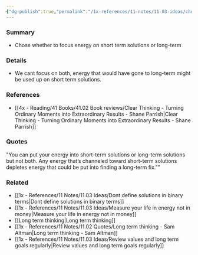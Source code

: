```yaml
---
{"dg-publish":true,"permalink":"/1x-references/11-notes/11-03-ideas/chose-long-term-thinking-or-short-term-you-can-t-do-both/","title":"Chose long-term thinking or short-term - you can't do both","created":"2023-12-22T20:06:34.000+03:00","updated":"2024-02-14T20:18:34.721+03:00"}
---
```



### Summary
- Chose whether to focus energy on short term solutions or long-term 

### Details
- We cant focus on both, energy that would have gone to long-term might be used up on short term solutions.

### References
- [[4x - Reading/41 Books/41.02 Book reviews/Clear Thinking - Turning Ordinary Moments into Extraordinary Results - Shane  Parrish\|Clear Thinking - Turning Ordinary Moments into Extraordinary Results - Shane  Parrish]]

### Quotes
"You can put your energy into short-term solutions or long-term solutions
but not both. Any energy that’s channeled toward short-term solutions depletes energy that could be put into finding a long-term fix.""


### Related
- [[1x - References/11 Notes/11.03 Ideas/Dont define solutions in binary terms\|Dont define solutions in binary terms]]
- [[1x - References/11 Notes/11.03 Ideas/Measure your life in energy not in money\|Measure your life in energy not in money]]
- [[Long term thinking\|Long term thinking]]
- [[1x - References/11 Notes/11.02 Quotes/Long term thinking - Sam Altman\|Long term thinking - Sam Altman]]
- [[1x - References/11 Notes/11.03 Ideas/Review values and long term goals regularly\|Review values and long term goals regularly]]